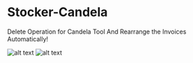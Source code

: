 # Stocker-Candela
Delete Operation for Candela Tool And Rearrange the Invoices Automatically!

![alt text](https://github.com/Sheikhharis50/Stocker-Candela-code/blob/master/Stocker.PNG)
![alt text](https://github.com/Sheikhharis50/Stocker-Candela-code/blob/master/report.PNG)
